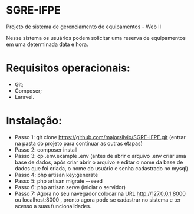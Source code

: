 # SGRE-IFPE
Projeto de sistema de gerenciamento de equipamentos - Web II

Nesse sistema os usuários podem solicitar uma reserva de equipamentos em uma determinada data e hora.


# Requisitos operacionais: 
- Git;
- Composer;
- Laravel.

# Instalação:
- Passo 1: git clone https://github.com/majorsilvio/SGRE-IFPE.git (entrar na pasta do projeto para continuar as outras etapas)
- Passo 2: composer install
- Passo 3: cp .env.example .env (antes de abrir o arquivo .env criar uma base de dados, após criar abrir o arquivo e editar o nome da base de dados que foi criada, o nome do usuário e senha cadastrado no mysql)
- Passo 4: php artisan key:generate
- Passo 5: php artisan migrate --seed
- Passo 6: php artisan serve (iniciar o servidor)
- Passo 7: Agora no seu navegador colocar  na URL http://127.0.0.1:8000 ou localhost:8000 , pronto agora pode se cadastrar no sistema e ter acesso a suas funcionalidades.







